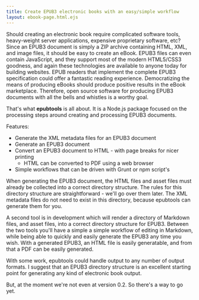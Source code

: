 ```yaml
---
title: Create EPUB3 electronic books with an easy/simple workflow
layout: ebook-page.html.ejs
---
```


Should creating an electronic book require complicated software tools, heavy-weight server applications, expensive proprietary software, etc?  Since an EPUB3 document is simply a ZIP archive containing HTML, XML, and image files, it should be easy to create an eBook.  EPUB3 files can even contain JavaScript, and they support most of the modern HTML5/CSS3 goodness, and again these technologies are available to anyone today for building websites.  EPUB readers that implement the complete EPUB3 specification could offer a fantastic reading experience.  Democratizing the means of producing eBooks should produce positive results in the eBook marketplace.  Therefore, open source software for producing EPUB3 documents with all the bells and whistles is a worthy goal.

That's what **epubtools** is all about.  It is a Node.js package focused on the processing steps around creating and processing EPUB3 documents.

Features:

* Generate the XML metadata files for an EPUB3 document
* Generate an EPUB3 document
* Convert an EPUB3 document to HTML - with page breaks for nicer printing
    * HTML can be converted to PDF using a web browser
* Simple workflows that can be driven with Grunt or npm script's

When generating the EPUB3 document, the HTML files and asset files must already be collected into a correct directory structure.  The rules for this directory structure are straightforward - we'll go over them later.  The XML metadata files do not need to exist in this directory, because epubtools can generate them for you.  

A second tool is in development which will render a directory of Markdown files, and asset files, into a correct directory structure for EPUB3.  Between the two tools you'll have a simple a simple workflow of editing in Markdown, while being able to quickly and easily generate the EPUB3 any time you wish.  With a generated EPUB3, an HTML file is easily generatable, and from that a PDF can be easily generated.

With some work, epubtools could handle output to any number of output formats.  I suggest that an EPUB3 directory structure is an excellent starting point for generating any kind of electronic book output.

But, at the moment we're not even at version 0.2.  So there's a way to go yet.
